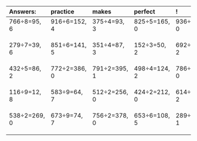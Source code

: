 | Answers: | practice | makes | perfect | ! |
| :--- | :--- | :--- | :--- | :--- |
| 766÷8=95, 6 | 916÷6=152, 4 | 375÷4=93, 3 | 825÷5=165, 0 | 936÷6=156, 0 | 
|   |   |   |   |   | 
|   |   |   |   |   | 
|   |   |   |   |   | 
| 279÷7=39, 6 | 851÷6=141, 5 | 351÷4=87, 3 | 152÷3=50, 2 | 692÷6=115, 2 | 
|   |   |   |   |   | 
|   |   |   |   |   | 
|   |   |   |   |   | 
| 432÷5=86, 2 | 772÷2=386, 0 | 791÷2=395, 1 | 498÷4=124, 2 | 786÷6=131, 0 | 
|   |   |   |   |   | 
|   |   |   |   |   | 
|   |   |   |   |   | 
| 116÷9=12, 8 | 583÷9=64, 7 | 512÷2=256, 0 | 424÷2=212, 0 | 614÷4=153, 2 | 
|   |   |   |   |   | 
|   |   |   |   |   | 
|   |   |   |   |   | 
| 538÷2=269, 0 | 673÷9=74, 7 | 756÷2=378, 0 | 653÷6=108, 5 | 289÷8=36, 1 | 
|   |   |   |   |   | 
|   |   |   |   |   | 
|   |   |   |   |   | 
